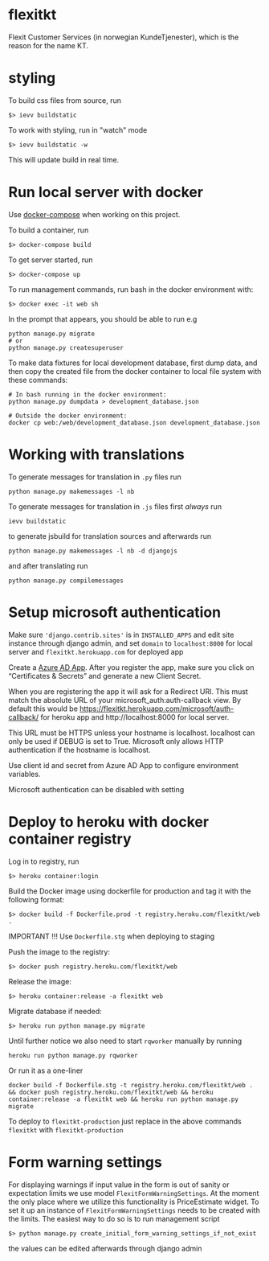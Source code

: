# flexitkt

Flexit Customer Services (in norwegian KundeTjenester), which is the reason for the name KT.

# styling

To build css files from source, run
 
```
$> ievv buildstatic
```

To work with styling, run in "watch" mode 
```
$> ievv buildstatic -w
```
 This will update build in real time.

# Run local server with docker

Use [docker-compose](https://docs.docker.com/compose/) when working on this project. 

To build a container, run
```
$> docker-compose build
```

To get server started, run
```
$> docker-compose up
```

To run management commands, run bash in the docker environment with:

```
$> docker exec -it web sh
```

In the prompt that appears, you should be able to run e.g

```
python manage.py migrate
# or
python manage.py createsuperuser
```

To make data fixtures for local development database, first dump data, and then copy
the created file from the docker container to local file system with these commands:

```
# In bash running in the docker environment:
python manage.py dumpdata > development_database.json

# Outside the docker environment:
docker cp web:/web/development_database.json development_database.json
```

# Working with translations

To generate messages for translation in `.py` files run 
```
python manage.py makemessages -l nb
```

To generate messages for translation in `.js` files first *always* run

```commandline
ievv buildstatic 
``` 
to generate jsbuild for translation sources and afterwards run
```
python manage.py makemessages -l nb -d djangojs
```
and after translating run 
```commandline
python manage.py compilemessages
```


# Setup microsoft authentication

Make sure `'django.contrib.sites'` is in `INSTALLED_APPS` and edit site instance through django admin, 
and set `domain` to `localhost:8000` for local server and `flexitkt.herokuapp.com` for deployed app

Create a [Azure AD App](https://portal.azure.com/#blade/Microsoft_AAD_RegisteredApps/ApplicationsListBlade). After you 
register the app, make sure you click on “Certificates & Secrets” and generate a new Client Secret.

When you are registering the app it will ask for a Redirect URI. This must match the absolute URL of your
 microsoft_auth:auth-callback view. By default this would be https://flexitkt.herokuapp.com/microsoft/auth-callback/ 
 for heroku app and http://localhost:8000 for local server.

This URL must be HTTPS unless your hostname is localhost. localhost can only be used if DEBUG is set to True.
 Microsoft only allows HTTP authentication if the hostname is localhost.
 
Use client id and secret from Azure AD App to configure environment variables.

Microsoft authentication can be disabled with setting 

# Deploy to heroku with docker container registry

Log in to registry, run

```
$> heroku container:login
```

Build the Docker image using dockerfile for production and tag it with the following format:

```
$> docker build -f Dockerfile.prod -t registry.heroku.com/flexitkt/web .
```

IMPORTANT !!! Use `Dockerfile.stg` when deploying to staging

Push the image to the registry:

```
$> docker push registry.heroku.com/flexitkt/web
```

Release the image:
```
$> heroku container:release -a flexitkt web
```

Migrate database if needed:
```
$> heroku run python manage.py migrate
```

Until further notice we also need to start `rqworker` manually by running
```
heroku run python manage.py rqworker
```

Or run it as a one-liner
```
docker build -f Dockerfile.stg -t registry.heroku.com/flexitkt/web . && docker push registry.heroku.com/flexitkt/web && heroku container:release -a flexitkt web && heroku run python manage.py migrate
```

To deploy to `flexitkt-production` just replace in the above commands `flexitkt` with `flexitkt-production`

# Form warning settings

For displaying warnings if input value in the form is out of sanity or expectation limits we use 
model `FlexitFormWarningSettings`. At the moment the only place where we utilize this functionality is 
PriceEstimate widget. To set it up an instance of `FlexitFormWarningSettings` needs to be created with the limits.
The easiest way to do so is to run management script 
```
$> python manage.py create_initial_form_warning_settings_if_not_exist
```
the values can be edited afterwards through django admin
